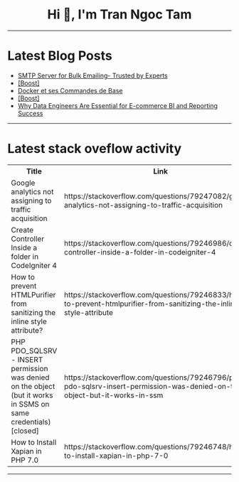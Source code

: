 <h1 align="center">Hi 👋, I'm Tran Ngoc Tam</h1>

---

# Latest Blog Posts 
<!-- BLOG-POST-LIST:START -->
- [SMTP Server for Bulk Emailing- Trusted by Experts](https://dev.to/otismilburnn/smtp-server-for-bulk-emailing-trusted-by-experts-op7)
- [[Boost]](https://dev.to/userof/-4lem)
- [Docker et ses Commandes de Base](https://dev.to/bilongodavid/docker-et-ses-commandes-de-base-no0)
- [[Boost]](https://dev.to/alexhales67/-37mb)
- [Why Data Engineers Are Essential for E-commerce BI and Reporting Success](https://dev.to/vaishali2/why-data-engineers-are-essential-for-e-commerce-bi-and-reporting-success-pji)
<!-- BLOG-POST-LIST:END -->

---

# Latest stack oveflow activity
<table>
  <tr><th>Title</th><th>Link</th></tr>
  <!-- STACKOVERFLOW:START --><tr><td>Google analytics not assigning to traffic acquisition</td><td>https://stackoverflow.com/questions/79247082/google-analytics-not-assigning-to-traffic-acquisition</td></tr><tr><td>Create Controller Inside a folder in CodeIgniter 4</td><td>https://stackoverflow.com/questions/79246986/create-controller-inside-a-folder-in-codeigniter-4</td></tr><tr><td>How to prevent HTMLPurifier from sanitizing the inline style attribute?</td><td>https://stackoverflow.com/questions/79246833/how-to-prevent-htmlpurifier-from-sanitizing-the-inline-style-attribute</td></tr><tr><td>PHP PDO_SQLSRV - INSERT permission was denied on the object &lpar;but it works in SSMS on same credentials&rpar; [closed]</td><td>https://stackoverflow.com/questions/79246796/php-pdo-sqlsrv-insert-permission-was-denied-on-the-object-but-it-works-in-ssm</td></tr><tr><td>How to Install Xapian in PHP 7.0</td><td>https://stackoverflow.com/questions/79246748/how-to-install-xapian-in-php-7-0</td></tr><!-- STACKOVERFLOW:END -->
</table>

---



